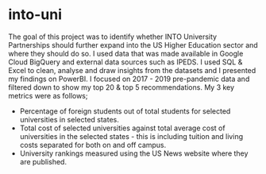# into-uni
The goal of this project was to identify whether INTO University Partnerships should further expand into the US Higher Education sector and where they should do so. I used data that was made available in Google Cloud BigQuery and external data sources such as IPEDS. I used SQL & Excel to clean, analyse and draw insights from the datasets and I presented my findings on PowerBI. I focused on 2017 - 2019 pre-pandemic data and filtered down to show my top 20 & top 5 recommendations. My 3 key metrics were as follows;
- Percentage of foreign students out of total students for selected universities in selected states.
- Total cost of selected universities against total average cost of universities in the selected states - this is including tuition and living costs separated for both on and off campus.
- University rankings measured using the US News website where they are published.
